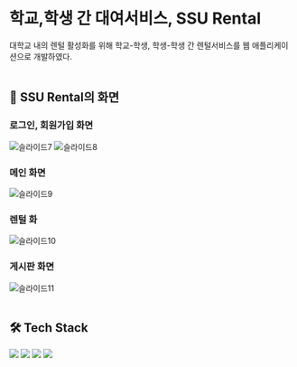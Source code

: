 # 학교,학생 간 대여서비스, SSU Rental
대학교 내의 렌털 활성화를 위해 학교-학생, 학생-학생 간 렌털서비스를 웹 애플리케이션으로 개발하였다.
<br></br>
## 📢 SSU Rental의 화면
### 로그인, 회원가입 화면
![슬라이드7](https://user-images.githubusercontent.com/67940557/209674589-9e772fdd-511b-46f4-bf2f-a47b0e95d1aa.png)
![슬라이드8](https://user-images.githubusercontent.com/67940557/209674622-5cb4e4ee-d205-451e-ab9f-8267616d27c4.png)
### 메인 화면
![슬라이드9](https://user-images.githubusercontent.com/67940557/209674680-4a350dfd-6ec2-44ab-85d1-3acce03d0069.png)
### 렌털 화
![슬라이드10](https://user-images.githubusercontent.com/67940557/209675248-66616994-9e27-450b-a1c9-44bc6b819108.png)
### 게시판 화면
![슬라이드11](https://user-images.githubusercontent.com/67940557/209674883-ce8ddc1b-9183-496c-b37d-9e36bdbf5f3e.png)
<br></br>
## 🛠 Tech Stack
<a href="" target="_blank"><img src="https://img.shields.io/badge/JavaScript-F7DF1E?style=flat-square&logo=JavaScript&logoColor=white"/></a>
<a href="" target="_blank"><img src="https://img.shields.io/badge/React-61DAFB?style=flat-square&logo=React&logoColor=white"/></a>
<a href="" target="_blank"><img src="https://img.shields.io/badge/HTML5-E34F26?style=flat-square&logo=HTML5&logoColor=white"/></a>
<a href="" target="_blank"><img src="https://img.shields.io/badge/CSS3-1572B6?style=flat-square&logo=CCS3&logoColor=white"/></a>
